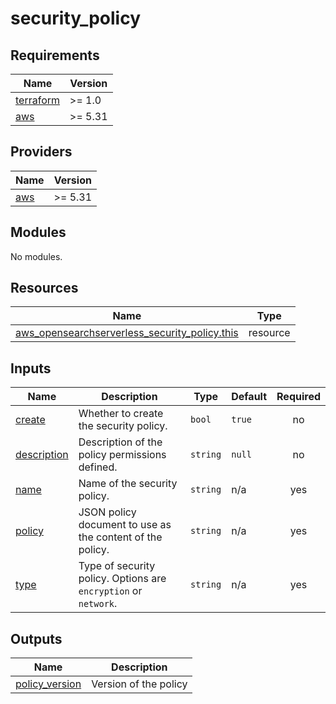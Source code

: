 # security_policy

<!-- BEGINNING OF PRE-COMMIT-TERRAFORM DOCS HOOK -->
## Requirements

| Name | Version |
|------|---------|
| <a name="requirement_terraform"></a> [terraform](#requirement\_terraform) | >= 1.0 |
| <a name="requirement_aws"></a> [aws](#requirement\_aws) | >= 5.31 |

## Providers

| Name | Version |
|------|---------|
| <a name="provider_aws"></a> [aws](#provider\_aws) | >= 5.31 |

## Modules

No modules.

## Resources

| Name | Type |
|------|------|
| [aws_opensearchserverless_security_policy.this](https://registry.terraform.io/providers/hashicorp/aws/latest/docs/resources/opensearchserverless_security_policy) | resource |

## Inputs

| Name | Description | Type | Default | Required |
|------|-------------|------|---------|:--------:|
| <a name="input_create"></a> [create](#input\_create) | Whether to create the security policy. | `bool` | `true` | no |
| <a name="input_description"></a> [description](#input\_description) | Description of the policy permissions defined. | `string` | `null` | no |
| <a name="input_name"></a> [name](#input\_name) | Name of the security policy. | `string` | n/a | yes |
| <a name="input_policy"></a> [policy](#input\_policy) | JSON policy document to use as the content of the policy. | `string` | n/a | yes |
| <a name="input_type"></a> [type](#input\_type) | Type of security policy. Options are `encryption` or `network`. | `string` | n/a | yes |

## Outputs

| Name | Description |
|------|-------------|
| <a name="output_policy_version"></a> [policy\_version](#output\_policy\_version) | Version of the policy |
<!-- END OF PRE-COMMIT-TERRAFORM DOCS HOOK -->
